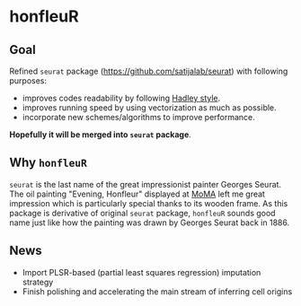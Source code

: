 # honfleuR

## Goal

Refined `seurat` package (https://github.com/satijalab/seurat) with following
purposes:

- improves codes readability by following [Hadley
  style](http://adv-r.had.co.nz/Style.html).
- improves running speed by using vectorization as much as possible.
- incorporate new schemes/algorithms to improve performance.

**Hopefully it will be merged into `seurat` package**.

## Why `honfleuR`

`seurat` is the last name of the great impressionist painter Georges Seurat. The
oil painting "Evening, Honfleur" displayed at
[MoMA](http://www.moma.org/collection/works/79333?locale=en) left me great
impression which is particularly special thanks to its wooden frame. As this
package is derivative of original `seurat` package, `honfleuR` sounds good name
just like how the painting was drawn by Georges Seurat back in 1886.

## News

- Import PLSR-based (partial least squares regression) imputation strategy
- Finish polishing and accelerating the main stream of inferring cell origins
